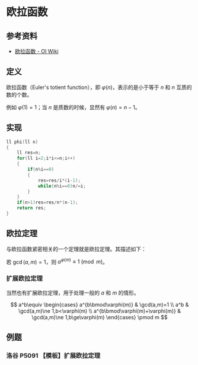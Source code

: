 # 欧拉函数

## 参考资料

- [欧拉函数 - OI Wiki](https://oi-wiki.org/math/number-theory/euler-totient/)

## 定义

欧拉函数（Euler's totient function），即 $\varphi(n)$，表示的是小于等于 $n$ 和 $n$ 互质的数的个数。

例如 $\varphi(1)=1$；当 $n$ 是质数的时候，显然有 $\varphi(n)=n-1$。

## 实现

```cpp
ll phi(ll n)
{
	ll res=n;
	for(ll i=2;i*i<=n;i++)
	{
		if(n%i==0)
		{
			res=res/i*(i-1);
			while(n%i==0)n/=i;
		}
	}
	if(n>1)res=res/n*(n-1);
	return res;
}
```

## 欧拉定理

与欧拉函数紧密相关的一个定理就是欧拉定理。其描述如下：

若 $\gcd(a,m)=1$，则 $a^{\varphi(m)}\equiv 1\pmod{m}$。

### 扩展欧拉定理

当然也有扩展欧拉定理，用于处理一般的 $a$ 和 $m$ 的情形。

$$
a^b\equiv
\begin{cases}
  a^{b\bmod\varphi(m)} & \gcd(a,m)=1 \\
  a^b & \gcd(a,m)\ne 1,b<\varphi(m) \\
  a^{b\bmod\varphi(m)+\varphi(m)} & \gcd(a,m)\ne 1,b\ge\varphi(m)
\end{cases}
\pmod m
$$

## 例题

### 洛谷 P5091 【模板】扩展欧拉定理

<Problem id="P5091" />
